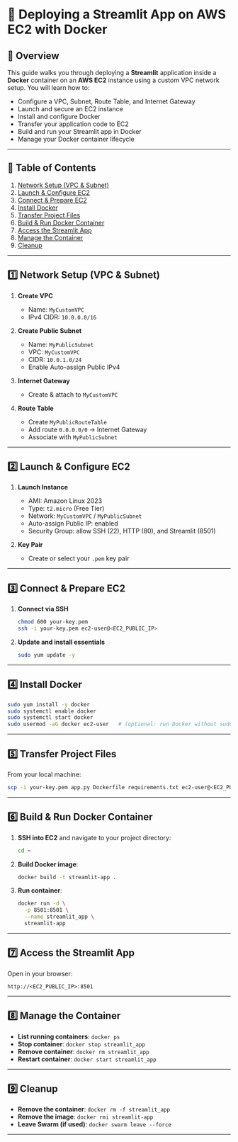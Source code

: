 # 🚀 Deploying a Streamlit App on AWS EC2 with Docker

## 📌 Overview

This guide walks you through deploying a **Streamlit** application inside a **Docker** container on an **AWS EC2** instance using a custom VPC network setup. You will learn how to:

- Configure a VPC, Subnet, Route Table, and Internet Gateway
- Launch and secure an EC2 instance
- Install and configure Docker
- Transfer your application code to EC2
- Build and run your Streamlit app in Docker
- Manage your Docker container lifecycle

---

## 📖 Table of Contents

1. [Network Setup (VPC & Subnet)](#1-network-setup-vpc--subnet)
2. [Launch & Configure EC2](#2-launch--configure-ec2)
3. [Connect & Prepare EC2](#3-connect--prepare-ec2)
4. [Install Docker](#4-install-docker)
5. [Transfer Project Files](#5-transfer-project-files)
6. [Build & Run Docker Container](#6-build--run-docker-container)
7. [Access the Streamlit App](#7-access-the-streamlit-app)
8. [Manage the Container](#8-manage-the-container)
9. [Cleanup](#9-cleanup)

---

## 1️⃣ Network Setup (VPC & Subnet)

1. **Create VPC**
   - Name: `MyCustomVPC`
   - IPv4 CIDR: `10.0.0.0/16`

2. **Create Public Subnet**
   - Name: `MyPublicSubnet`
   - VPC: `MyCustomVPC`
   - CIDR: `10.0.1.0/24`
   - Enable Auto-assign Public IPv4

3. **Internet Gateway**
   - Create & attach to `MyCustomVPC`

4. **Route Table**
   - Create `MyPublicRouteTable`
   - Add route `0.0.0.0/0` → Internet Gateway
   - Associate with `MyPublicSubnet`

---

## 2️⃣ Launch & Configure EC2

1. **Launch Instance**
   - AMI: Amazon Linux 2023
   - Type: `t2.micro` (Free Tier)
   - Network: `MyCustomVPC` / `MyPublicSubnet`
   - Auto-assign Public IP: enabled
   - Security Group: allow SSH (22), HTTP (80), and Streamlit (8501)

2. **Key Pair**
   - Create or select your `.pem` key pair

---

## 3️⃣ Connect & Prepare EC2

1. **Connect via SSH**
   ```bash
   chmod 600 your-key.pem
   ssh -i your-key.pem ec2-user@<EC2_PUBLIC_IP>
   ```

2. **Update and install essentials**
   ```bash
   sudo yum update -y
   ```

---

## 4️⃣ Install Docker

```bash
sudo yum install -y docker
sudo systemctl enable docker
sudo systemctl start docker
sudo usermod -aG docker ec2-user   # (optional: run Docker without sudo)
```

---

## 5️⃣ Transfer Project Files

From your local machine:
```bash
scp -i your-key.pem app.py Dockerfile requirements.txt ec2-user@<EC2_PUBLIC_IP>:~/
```

---

## 6️⃣ Build & Run Docker Container

1. **SSH into EC2** and navigate to your project directory:
   ```bash
   cd ~
   ```

2. **Build Docker image**:
   ```bash
   docker build -t streamlit-app .
   ```

3. **Run container**:
   ```bash
   docker run -d \
     -p 8501:8501 \
     --name streamlit_app \
     streamlit-app
   ```

---

## 7️⃣ Access the Streamlit App

Open in your browser:
```
http://<EC2_PUBLIC_IP>:8501
```

---

## 8️⃣ Manage the Container

- **List running containers**: `docker ps`
- **Stop container**: `docker stop streamlit_app`
- **Remove container**: `docker rm streamlit_app`
- **Restart container**: `docker start streamlit_app`

---

## 9️⃣ Cleanup

- **Remove the container**: `docker rm -f streamlit_app`
- **Remove the image**: `docker rmi streamlit-app`
- **Leave Swarm (if used)**: `docker swarm leave --force`

---

